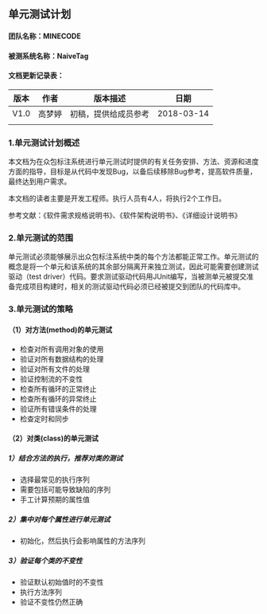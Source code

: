 ## 单元测试计划

#### 团队名称：MINECODE

#### 被测系统名称：NaiveTag



#### 文档更新记录表：

|  版本  |  作者  |    版本描述    |     日期     |
| :--: | :--: | :--------: | :--------: |
| V1.0 | 高梦婷  | 初稿，提供给成员参考 | 2018-03-14 |
|      |      |            |            |



### 1.单元测试计划概述

本文档为在众包标注系统进行单元测试时提供的有关任务安排、方法、资源和进度方面的指导，目标是从代码中发现Bug，以备后续移除Bug参考，提高软件质量，最终达到用户需求。

本文档的读者主要是开发工程师。执行人员有4人，将执行2个工作日。

参考文献：《软件需求规格说明书》、《软件架构说明书》、《详细设计说明书》

### 2.单元测试的范围

单元测试必须能够展示出众包标注系统中类的每个方法都能正常工作。单元测试的概念是将一个单元和该系统的其余部分隔离开来独立测试，因此可能需要创建测试驱动（test driver）代码。要求测试驱动代码用JUnit编写，当被测单元被提交准备完成项目构建时，相关的测试驱动代码必须已经被提交到团队的代码库中。

### 3.单元测试的策略

#### （1）对方法(method)的单元测试

- 检查对所有调用对象的使用
- 验证对所有数据结构的处理
- 验证对所有文件的处理
- 验证控制流的不变性
- 检查所有循环的正常终止
- 检查所有循环的异常终止
- 验证所有错误条件的处理
- 检查定时和同步

#### （2）对类(class)的单元测试

##### 1）结合方法的执行，推荐对类的测试

-   选择最常见的执行序列
-   需要包括可能导致缺陷的序列
-   手工计算预期的属性值

##### 2）集中对每个属性进行单元测试

-   初始化，然后执行会影响属性的方法序列

##### 3）验证每个类的不变性

-   验证默认初始值时的不变性
-   执行方法序列
-   验证不变性仍然正确